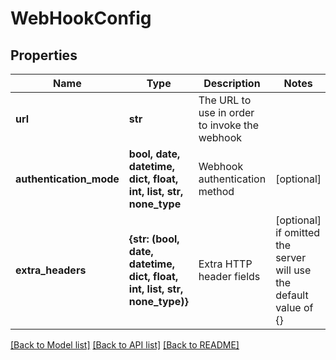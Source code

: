 # WebHookConfig


## Properties
Name | Type | Description | Notes
------------ | ------------- | ------------- | -------------
**url** | **str** | The URL to use in order to invoke the webhook | 
**authentication_mode** | **bool, date, datetime, dict, float, int, list, str, none_type** | Webhook authentication method | [optional] 
**extra_headers** | **{str: (bool, date, datetime, dict, float, int, list, str, none_type)}** | Extra HTTP header fields | [optional]  if omitted the server will use the default value of {}

[[Back to Model list]](../README.md#documentation-for-models) [[Back to API list]](../README.md#documentation-for-api-endpoints) [[Back to README]](../README.md)


